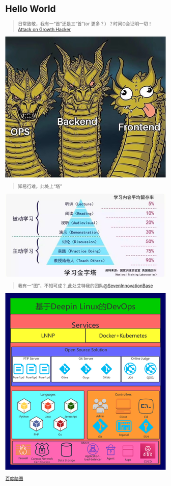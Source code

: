 # Hello World

>日常致敬，我有一“首”还是三“首”(or 更多？）？时间⏰会证明一切！[Attack on Growth Hacker](https://en.wikipedia.org/wiki/Growth_hacking)

![](_media/dragon.jpg)

>知易行难，此处上“塔”

![](_media/study_tower.png)

>我有一“图”，不知可成？,此处艾特我的团队[@SevenInnovationBase](https://github.com/seven-innovation-base)

![](_media/innovationBaseArchitecture.png)

[百度脑图](https://naotu.baidu.com/file/f233e48f3525e4994a4d78c7180f2ef0?token=99d665da8f6ed297)

